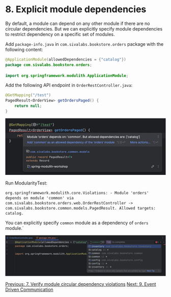 # 8. Explicit module dependencies

By default, a module can depend on any other module if there are no circular dependencies.
But we can explicitly specify module dependencies to restrict dependency on a specific set of modules.

Add `package-info.java` in `com.sivalabs.bookstore.orders` package with the following content:

```java
@ApplicationModule(allowedDependencies = {"catalog"})
package com.sivalabs.bookstore.orders;

import org.springframework.modulith.ApplicationModule;
```

Add the following API endpoint in `OrderRestController.java`:

```java
@GetMapping("/test")
PagedResult<OrderView> getOrdersPaged() {
    return null;
}
```

![ij-modulith-violation-using-undeclared-modules.png](../docs/ij-modulith-violation-using-undeclared-modules.png)

Run ModularityTest:

```shell
org.springframework.modulith.core.Violations: - Module 'orders' depends on module 'common' via com.sivalabs.bookstore.orders.web.OrderRestController -> com.sivalabs.bookstore.common.models.PagedResult. Allowed targets: catalog.
```

You can explicitly specify `common` module as a dependency of `orders` module.`

![ij-modulith-add-explicit-dependency.png](../docs/ij-modulith-add-explicit-dependency.png)

[Previous: 7. Verify module circular dependency violations](step-7.md)
[Next: 9. Event Driven Communication](step-9.md)